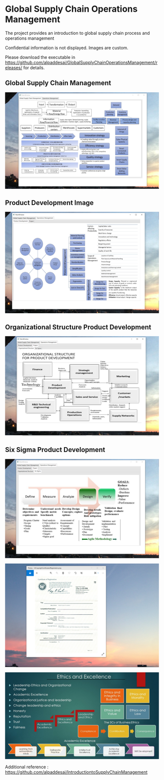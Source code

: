 # Global Supply Chain Operations Management

The project provides an introduction to global supply chain process and operations management

Confidential information is not displayed. Images are custom.

Please download the executable in https://github.com/alpaddesai/GlobalSupplyChainOperationsManagement/releases/ for details.

## Global Supply Chain Management
![image](GlobalSupplyChainMgmt.png)

## Product Development Image
![image](ProductDevelopmentImage.png)

## Organizational Structure Product Development
![image](OrganizationalStructureProductDevelopment.png)

## Six Sigma Product Development
![image](SixSigma.png)

![image](USCopyrightCertificate.png)

![image](Ethics.jpg)

Additional reference : https://github.com/alpaddesai/IntroductiontoSupplyChainManagement 
